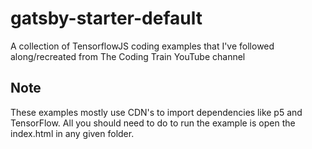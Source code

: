 # gatsby-starter-default
A collection of TensorflowJS coding examples that I've followed along/recreated from The Coding Train YouTube channel

## Note
These examples mostly use CDN's to import dependencies like p5 and TensorFlow. All you should need to do to run the example is open the index.html in any given folder.
